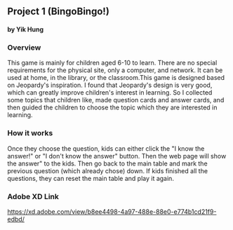 ## Project 1 (BingoBingo!)
#### by Yik Hung


### Overview
This game is mainly for children aged 6-10 to learn. There are no special requirements for the physical site, only a computer, and network. 
It can be used at home, in the library, or the classroom.This game is designed based on Jeopardy's inspiration. 
I found that Jeopardy's design is very good, which can greatly improve children's interest in learning. 
So I collected some topics that children like, made question cards and answer cards, and then guided the children to choose the topic which they are interested in learning.



### How it works
Once they choose the question, kids can either click the "I know the answer!" or "I don't know the answer" button.
Then the web page will show the answer" to the kids. Then go back to the main table and mark the previous question (which already chose) down. 
If kids finished all the questions, they can reset the main table and play it again.



### Adobe XD Link
https://xd.adobe.com/view/b8ee4498-4a97-488e-88e0-e774b1cd21f9-edbd/
